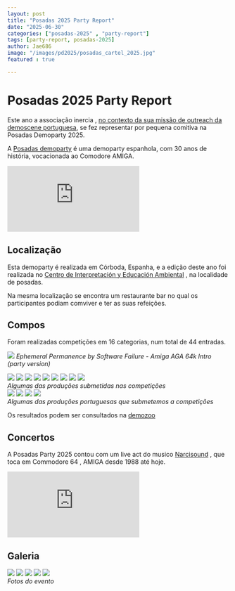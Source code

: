 ```yaml
---
layout: post
title: "Posadas 2025 Party Report"
date: "2025-06-30"
categories: ["posadas-2025" , "party-report"]
tags: [party-report, posadas-2025]
author: Jae686
image: "/images/pd2025/posadas_cartel_2025.jpg"
featured : true

---
```


# Posadas 2025 Party Report
Este ano a associação inercia , [no contexto da sua missão de outreach da demoscene portuguesa](https://inercia.pt/?viewArticle=about_us&lang=pt), se fez representar por pequena comitiva na Posadas Demoparty 2025.

A [Posadas demoparty](https://posadasparty.com/) é uma demoparty espanhola, com 30 anos de história, vocacionada ao Comodore AMIGA.

<iframe src="https://www.youtube.com/embed/TCp1obvpAcA?si=b-Kivg4Xs05IrL82" frameborder="0" allowfullscreen></iframe>

## Localização

Esta demoparty é realizada em Córboda, Espanha, e a edição deste ano foi realizada no [Centro de Interpretación y Educación Ambiental](https://goo.gl/maps/AertSasvGbskYPm66) , na localidade de posadas.

Na mesma localização se encontra um restaurante bar no qual os participantes podiam comviver e ter as suas refeições.

## Compos
Foram realizadas competições em 16 categorias, num total de 44 entradas.

![](/images/pd2025/Ephemeral_Permanence_by_Software_Failure.png)
*Ephemeral Permanence by Software Failure - Amiga AGA 64k Intro (party version)*

<div class="gallery-box">
    <div class="gallery">
      <img src="/images/pd2025/Ninjyations.png">
      <img src="/images/pd2025/Xenomorph.jpg">
      <img src="/images/pd2025/Twelve_Jokers.png">
      <img src="/images/pd2025/Boreal_Dust.png">
      <img src="/images/pd2025/PosadasChronicles.png">
      <img src="/images/pd2025/planarTunnel.png">
      <img src="/images/pd2025/Magia.png">
      <img src="/images/pd2025/Androids.png">
      <img src="/images/pd2025/inCubus.png">
    </div>
    <em> Algumas das produções submetidas nas competições</em>
  </div>

  <div class="gallery-box">
    <div class="gallery">
      <img src="/images/pd2025/apagon.png">
      <img src="/images/pd2025/inercia2025.png">
      <img src="/images/pd2025/visat01.png">
      <img src="/images/pd2025/te_gusta.gif">
    </div>
    <em> Algumas das produções portuguesas que submetemos a competições</em>
  </div>

Os resultados podem ser consultados na [demozoo](https://demozoo.org/parties/5065/)

## Concertos
A Posadas Party 2025 contou com um live act do musico  [Narcisound](https://soundcloud.com/narciso-quintana) , que toca em  Commodore 64 , AMIGA desde 1988 até hoje.

<iframe src="https://www.youtube.com/embed/fz4a6HF72s4?si=Zq03xlF5OwVa10sD" frameborder="0" allowfullscreen></iframe>


## Galeria

<div class="gallery-box">
    <div class="gallery">
      <img src="/images/pd2025/posadas_01.jpg">
      <img src="/images/pd2025/posadas_02.jpg">
      <img src="/images/pd2025/posadas_05.jpg">
      <img src="/images/pd2025/posadas_04.jpg">
      <img src="/images/pd2025/posadas_03.jpg">
    </div>
    <em>Fotos do evento</em>
  </div>

